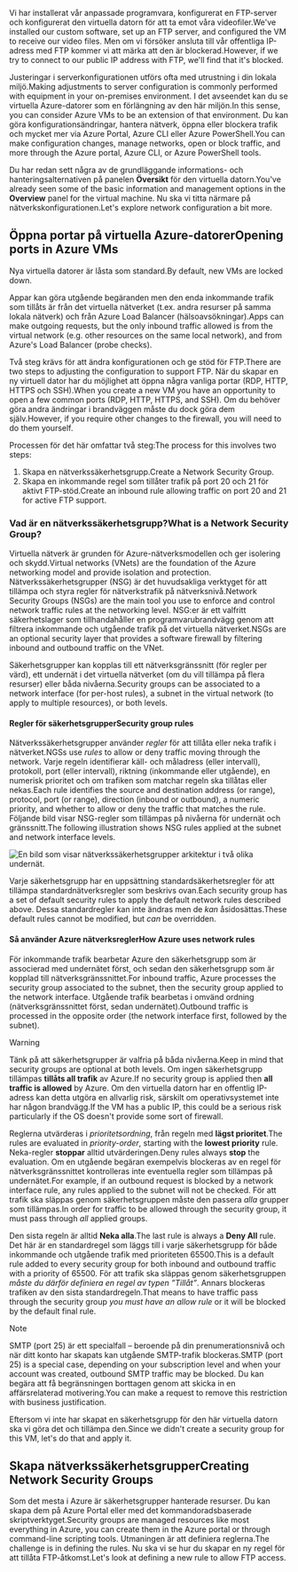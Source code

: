<span data-ttu-id="2a781-101">Vi har installerat vår anpassade programvara, konfigurerat en FTP-server och konfigurerat den virtuella datorn för att ta emot våra videofiler.</span><span class="sxs-lookup"><span data-stu-id="2a781-101">We've installed our custom software, set up an FTP server, and configured the VM to receive our video files.</span></span> <span data-ttu-id="2a781-102">Men om vi försöker ansluta till vår offentliga IP-adress med FTP kommer vi att märka att den är blockerad.</span><span class="sxs-lookup"><span data-stu-id="2a781-102">However, if we try to connect to our public IP address with FTP, we'll find that it's blocked.</span></span> 

<span data-ttu-id="2a781-103">Justeringar i serverkonfigurationen utförs ofta med utrustning i din lokala miljö.</span><span class="sxs-lookup"><span data-stu-id="2a781-103">Making adjustments to server configuration is commonly performed with equipment in your on-premises environment.</span></span> <span data-ttu-id="2a781-104">I det avseendet kan du se virtuella Azure-datorer som en förlängning av den här miljön.</span><span class="sxs-lookup"><span data-stu-id="2a781-104">In this sense, you can consider Azure VMs to be an extension of that environment.</span></span> <span data-ttu-id="2a781-105">Du kan göra konfigurationsändringar, hantera nätverk, öppna eller blockera trafik och mycket mer via Azure Portal, Azure CLI eller Azure PowerShell.</span><span class="sxs-lookup"><span data-stu-id="2a781-105">You can make configuration changes, manage networks, open or block traffic, and more through the Azure portal, Azure CLI, or Azure PowerShell tools.</span></span>

<span data-ttu-id="2a781-106">Du har redan sett några av de grundläggande informations- och hanteringsalternativen på panelen **Översikt** för den virtuella datorn.</span><span class="sxs-lookup"><span data-stu-id="2a781-106">You've already seen some of the basic information and management options in the **Overview** panel for the virtual machine.</span></span> <span data-ttu-id="2a781-107">Nu ska vi titta närmare på nätverkskonfigurationen.</span><span class="sxs-lookup"><span data-stu-id="2a781-107">Let's explore network configuration a bit more.</span></span>

## <a name="opening-ports-in-azure-vms"></a><span data-ttu-id="2a781-108">Öppna portar på virtuella Azure-datorer</span><span class="sxs-lookup"><span data-stu-id="2a781-108">Opening ports in Azure VMs</span></span>

<span data-ttu-id="2a781-109">Nya virtuella datorer är låsta som standard.</span><span class="sxs-lookup"><span data-stu-id="2a781-109">By default, new VMs are locked down.</span></span> 

<span data-ttu-id="2a781-110">Appar kan göra utgående begäranden men den enda inkommande trafik som tillåts är från det virtuella nätverket (t.ex. andra resurser på samma lokala nätverk) och från Azure Load Balancer (hälsoavsökningar).</span><span class="sxs-lookup"><span data-stu-id="2a781-110">Apps can make outgoing requests, but the only inbound traffic allowed is from the virtual network (e.g. other resources on the same local network), and from Azure's Load Balancer (probe checks).</span></span>

<span data-ttu-id="2a781-111">Två steg krävs för att ändra konfigurationen och ge stöd för FTP.</span><span class="sxs-lookup"><span data-stu-id="2a781-111">There are two steps to adjusting the configuration to support FTP.</span></span> <span data-ttu-id="2a781-112">När du skapar en ny virtuell dator har du möjlighet att öppna några vanliga portar (RDP, HTTP, HTTPS och SSH).</span><span class="sxs-lookup"><span data-stu-id="2a781-112">When you create a new VM you have an opportunity to open a few common ports (RDP, HTTP, HTTPS, and SSH).</span></span> <span data-ttu-id="2a781-113">Om du behöver göra andra ändringar i brandväggen måste du dock göra dem själv.</span><span class="sxs-lookup"><span data-stu-id="2a781-113">However, if you require other changes to the firewall, you will need to do them yourself.</span></span>

<span data-ttu-id="2a781-114">Processen för det här omfattar två steg:</span><span class="sxs-lookup"><span data-stu-id="2a781-114">The process for this involves two steps:</span></span>

1. <span data-ttu-id="2a781-115">Skapa en nätverkssäkerhetsgrupp.</span><span class="sxs-lookup"><span data-stu-id="2a781-115">Create a Network Security Group.</span></span>
2. <span data-ttu-id="2a781-116">Skapa en inkommande regel som tillåter trafik på port 20 och 21 för aktivt FTP-stöd.</span><span class="sxs-lookup"><span data-stu-id="2a781-116">Create an inbound rule allowing traffic on port 20 and 21 for active FTP support.</span></span>

### <a name="what-is-a-network-security-group"></a><span data-ttu-id="2a781-117">Vad är en nätverkssäkerhetsgrupp?</span><span class="sxs-lookup"><span data-stu-id="2a781-117">What is a Network Security Group?</span></span>

<span data-ttu-id="2a781-118">Virtuella nätverk är grunden för Azure-nätverksmodellen och ger isolering och skydd.</span><span class="sxs-lookup"><span data-stu-id="2a781-118">Virtual networks (VNets) are the foundation of the Azure networking model and provide isolation and protection.</span></span> <span data-ttu-id="2a781-119">Nätverkssäkerhetsgrupper (NSG) är det huvudsakliga verktyget för att tillämpa och styra regler för nätverkstrafik på nätverksnivå.</span><span class="sxs-lookup"><span data-stu-id="2a781-119">Network Security Groups (NSGs) are the main tool you use to enforce and control network traffic rules at the networking level.</span></span> <span data-ttu-id="2a781-120">NSG:er är ett valfritt säkerhetslager som tillhandahåller en programvarubrandvägg genom att filtrera inkommande och utgående trafik på det virtuella nätverket.</span><span class="sxs-lookup"><span data-stu-id="2a781-120">NSGs are an optional security layer that provides a software firewall by filtering inbound and outbound traffic on the VNet.</span></span> 

<span data-ttu-id="2a781-121">Säkerhetsgrupper kan kopplas till ett nätverksgränssnitt (för regler per värd), ett undernät i det virtuella nätverket (om du vill tillämpa på flera resurser) eller båda nivåerna.</span><span class="sxs-lookup"><span data-stu-id="2a781-121">Security groups can be associated to a network interface (for per-host rules), a subnet in the virtual network (to apply to multiple resources), or both levels.</span></span> 

#### <a name="security-group-rules"></a><span data-ttu-id="2a781-122">Regler för säkerhetsgrupper</span><span class="sxs-lookup"><span data-stu-id="2a781-122">Security group rules</span></span>

<span data-ttu-id="2a781-123">Nätverkssäkerhetsgrupper använder _regler_ för att tillåta eller neka trafik i nätverket.</span><span class="sxs-lookup"><span data-stu-id="2a781-123">NGSs use _rules_ to allow or deny traffic moving through the network.</span></span> <span data-ttu-id="2a781-124">Varje regeln identifierar käll- och måladress (eller intervall), protokoll, port (eller intervall), riktning (inkommande eller utgående), en numerisk prioritet och om trafiken som matchar regeln ska tillåtas eller nekas.</span><span class="sxs-lookup"><span data-stu-id="2a781-124">Each rule identifies the source and destination address (or range), protocol, port (or range), direction (inbound or outbound), a numeric priority, and whether to allow or deny the traffic that matches the rule.</span></span> <span data-ttu-id="2a781-125">Följande bild visar NSG-regler som tillämpas på nivåerna för undernät och gränssnitt.</span><span class="sxs-lookup"><span data-stu-id="2a781-125">The following illustration shows NSG rules applied at the subnet and network interface levels.</span></span>

![En bild som visar nätverkssäkerhetsgrupper arkitektur i två olika undernät.](../media/7-nsg-rules.png)

<span data-ttu-id="2a781-129">Varje säkerhetsgrupp har en uppsättning standardsäkerhetsregler för att tillämpa standardnätverksregler som beskrivs ovan.</span><span class="sxs-lookup"><span data-stu-id="2a781-129">Each security group has a set of default security rules to apply the default network rules described above.</span></span> <span data-ttu-id="2a781-130">Dessa standardregler kan inte ändras men de _kan_ åsidosättas.</span><span class="sxs-lookup"><span data-stu-id="2a781-130">These default rules cannot be modified, but _can_ be overridden.</span></span>

#### <a name="how-azure-uses-network-rules"></a><span data-ttu-id="2a781-131">Så använder Azure nätverksregler</span><span class="sxs-lookup"><span data-stu-id="2a781-131">How Azure uses network rules</span></span>

<span data-ttu-id="2a781-132">För inkommande trafik bearbetar Azure den säkerhetsgrupp som är associerad med undernätet först, och sedan den säkerhetsgrupp som är kopplad till nätverksgränssnittet.</span><span class="sxs-lookup"><span data-stu-id="2a781-132">For inbound traffic, Azure processes the security group associated to the subnet, then the security group applied to the network interface.</span></span> <span data-ttu-id="2a781-133">Utgående trafik bearbetas i omvänd ordning (nätverksgränssnittet först, sedan undernätet).</span><span class="sxs-lookup"><span data-stu-id="2a781-133">Outbound traffic is processed in the opposite order (the network interface first, followed by the subnet).</span></span>

> [!WARNING]
> <span data-ttu-id="2a781-134">Tänk på att säkerhetsgrupper är valfria på båda nivåerna.</span><span class="sxs-lookup"><span data-stu-id="2a781-134">Keep in mind that security groups are optional at both levels.</span></span> <span data-ttu-id="2a781-135">Om ingen säkerhetsgrupp tillämpas **tillåts all trafik** av Azure.</span><span class="sxs-lookup"><span data-stu-id="2a781-135">If no security group is applied then **all traffic is allowed** by Azure.</span></span> <span data-ttu-id="2a781-136">Om den virtuella datorn har en offentlig IP-adress kan detta utgöra en allvarlig risk, särskilt om operativsystemet inte har någon brandvägg.</span><span class="sxs-lookup"><span data-stu-id="2a781-136">If the VM has a public IP, this could be a serious risk particularly if the OS doesn't provide some sort of firewall.</span></span>

<span data-ttu-id="2a781-137">Reglerna utvärderas i _prioritetsordning_, från regeln med **lägst prioritet**.</span><span class="sxs-lookup"><span data-stu-id="2a781-137">The rules are evaluated in _priority-order_, starting with the **lowest priority** rule.</span></span> <span data-ttu-id="2a781-138">Neka-regler **stoppar** alltid utvärderingen.</span><span class="sxs-lookup"><span data-stu-id="2a781-138">Deny rules always **stop** the evaluation.</span></span> <span data-ttu-id="2a781-139">Om en utgående begäran exempelvis blockeras av en regel för nätverksgränssnittet kontrolleras inte eventuella regler som tillämpas på undernätet.</span><span class="sxs-lookup"><span data-stu-id="2a781-139">For example, if an outbound request is blocked by a network interface rule, any rules applied to the subnet will not be checked.</span></span> <span data-ttu-id="2a781-140">För att trafik ska släppas genom säkerhetsgruppen måste den passera _alla_ grupper som tillämpas.</span><span class="sxs-lookup"><span data-stu-id="2a781-140">In order for traffic to be allowed through the security group, it must pass through _all_ applied groups.</span></span>

<span data-ttu-id="2a781-141">Den sista regeln är alltid **Neka alla**.</span><span class="sxs-lookup"><span data-stu-id="2a781-141">The last rule is always a **Deny All** rule.</span></span> <span data-ttu-id="2a781-142">Det här är en standardregel som läggs till i varje säkerhetsgrupp för både inkommande och utgående trafik med prioriteten 65500.</span><span class="sxs-lookup"><span data-stu-id="2a781-142">This is a default rule added to every security group for both inbound and outbound traffic with a priority of 65500.</span></span> <span data-ttu-id="2a781-143">För att trafik ska släppas genom säkerhetsgruppen _måste du därför definiera en regel av typen ”Tillåt”_. Annars blockeras trafiken av den sista standardregeln.</span><span class="sxs-lookup"><span data-stu-id="2a781-143">That means to have traffic pass through the security group _you must have an allow rule_ or it will be blocked by the default final rule.</span></span>

> [!NOTE]
> <span data-ttu-id="2a781-144">SMTP (port 25) är ett specialfall – beroende på din prenumerationsnivå och när ditt konto har skapats kan utgående SMTP-trafik blockeras.</span><span class="sxs-lookup"><span data-stu-id="2a781-144">SMTP (port 25) is a special case, depending on your subscription level and when your account was created, outbound SMTP traffic may be blocked.</span></span> <span data-ttu-id="2a781-145">Du kan begära att få begränsningen borttagen genom att skicka in en affärsrelaterad motivering.</span><span class="sxs-lookup"><span data-stu-id="2a781-145">You can make a request to remove this restriction with business justification.</span></span>

<span data-ttu-id="2a781-146">Eftersom vi inte har skapat en säkerhetsgrupp för den här virtuella datorn ska vi göra det och tillämpa den.</span><span class="sxs-lookup"><span data-stu-id="2a781-146">Since we didn't create a security group for this VM, let's do that and apply it.</span></span>

## <a name="creating-network-security-groups"></a><span data-ttu-id="2a781-147">Skapa nätverkssäkerhetsgrupper</span><span class="sxs-lookup"><span data-stu-id="2a781-147">Creating Network Security Groups</span></span>

<span data-ttu-id="2a781-148">Som det mesta i Azure är säkerhetsgrupper hanterade resurser. Du kan skapa dem på Azure Portal eller med det kommandoradsbaserade skriptverktyget.</span><span class="sxs-lookup"><span data-stu-id="2a781-148">Security groups are managed resources like most everything in Azure, you can create them in the Azure portal or through command-line scripting tools.</span></span> <span data-ttu-id="2a781-149">Utmaningen är att definiera reglerna.</span><span class="sxs-lookup"><span data-stu-id="2a781-149">The challenge is in defining the rules.</span></span> <span data-ttu-id="2a781-150">Nu ska vi se hur du skapar en ny regel för att tillåta FTP-åtkomst.</span><span class="sxs-lookup"><span data-stu-id="2a781-150">Let's look at defining a new rule to allow FTP access.</span></span>